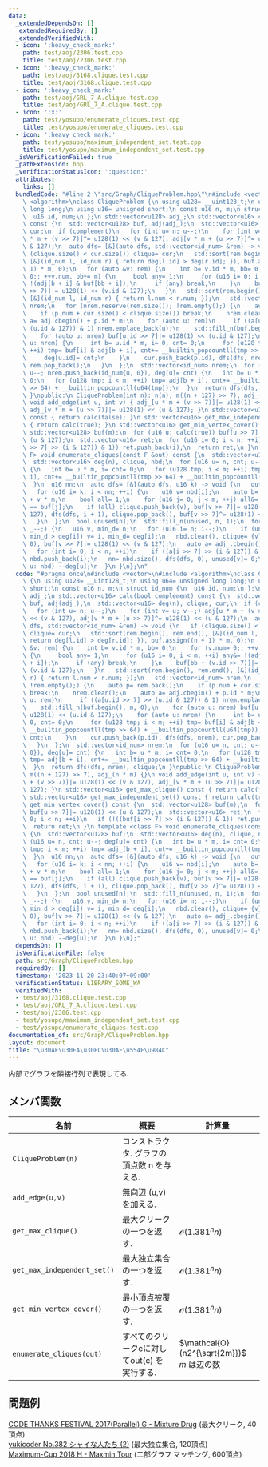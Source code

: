 ```yaml
---
data:
  _extendedDependsOn: []
  _extendedRequiredBy: []
  _extendedVerifiedWith:
  - icon: ':heavy_check_mark:'
    path: test/aoj/2306.test.cpp
    title: test/aoj/2306.test.cpp
  - icon: ':heavy_check_mark:'
    path: test/aoj/3168.clique.test.cpp
    title: test/aoj/3168.clique.test.cpp
  - icon: ':heavy_check_mark:'
    path: test/aoj/GRL_7_A.clique.test.cpp
    title: test/aoj/GRL_7_A.clique.test.cpp
  - icon: ':x:'
    path: test/yosupo/enumerate_cliques.test.cpp
    title: test/yosupo/enumerate_cliques.test.cpp
  - icon: ':heavy_check_mark:'
    path: test/yosupo/maximum_independent_set.test.cpp
    title: test/yosupo/maximum_independent_set.test.cpp
  _isVerificationFailed: true
  _pathExtension: hpp
  _verificationStatusIcon: ':question:'
  attributes:
    links: []
  bundledCode: "#line 2 \"src/Graph/CliqueProblem.hpp\"\n#include <vector>\n#include\
    \ <algorithm>\nclass CliqueProblem {\n using u128= __uint128_t;\n using u64= unsigned\
    \ long long;\n using u16= unsigned short;\n const u16 n, m;\n struct id_num {\n\
    \  u16 id, num;\n };\n std::vector<u128> adj_;\n std::vector<u16> calc(bool complement)\
    \ const {\n  std::vector<u128> buf, adj(adj_);\n  std::vector<u16> deg(n), clique,\
    \ cur;\n  if (complement)\n   for (int u= n; u--;)\n    for (int v= u; v--;) adj[u\
    \ * m + (v >> 7)]^= u128(1) << (v & 127), adj[v * m + (u >> 7)]^= u128(1) << (u\
    \ & 127);\n  auto dfs= [&](auto dfs, std::vector<id_num> &rem) -> void {\n   if\
    \ (clique.size() < cur.size()) clique= cur;\n   std::sort(rem.begin(), rem.end(),\
    \ [&](id_num l, id_num r) { return deg[l.id] > deg[r.id]; }), buf.assign((n +\
    \ 1) * m, 0);\n   for (auto &v: rem) {\n    int b= v.id * m, bb= 0;\n    for (v.num=\
    \ 0;; ++v.num, bb+= m) {\n     bool any= 1;\n     for (u16 i= 0; i < m; ++i) any&=\
    \ !(adj[b + i] & buf[bb + i]);\n     if (any) break;\n    }\n    buf[bb + (v.id\
    \ >> 7)]|= u128(1) << (v.id & 127);\n   }\n   std::sort(rem.begin(), rem.end(),\
    \ [&](id_num l, id_num r) { return l.num < r.num; });\n   std::vector<id_num>\
    \ nrem;\n   for (nrem.reserve(rem.size()); !rem.empty();) {\n    auto p= rem.back();\n\
    \    if (p.num + cur.size() < clique.size()) break;\n    nrem.clear();\n    auto\
    \ a= adj.cbegin() + p.id * m;\n    for (auto u: rem)\n     if ((a[u.id >> 7] >>\
    \ (u.id & 127)) & 1) nrem.emplace_back(u);\n    std::fill_n(buf.begin(), m, 0);\n\
    \    for (auto u: nrem) buf[u.id >> 7]|= u128(1) << (u.id & 127);\n    for (auto\
    \ u: nrem) {\n     int b= u.id * m, i= 0, cnt= 0;\n     for (u128 tmp; i < m;\
    \ ++i) tmp= buf[i] & adj[b + i], cnt+= __builtin_popcountll(tmp >> 64) + __builtin_popcountll(u64(tmp));\n\
    \     deg[u.id]= cnt;\n    }\n    cur.push_back(p.id), dfs(dfs, nrem), cur.pop_back(),\
    \ rem.pop_back();\n   }\n  };\n  std::vector<id_num> nrem;\n  for (u16 u= n, cnt;\
    \ u--; nrem.push_back(id_num{u, 0}), deg[u]= cnt) {\n   int b= u * m, i= cnt=\
    \ 0;\n   for (u128 tmp; i < m; ++i) tmp= adj[b + i], cnt+= __builtin_popcountll(tmp\
    \ >> 64) + __builtin_popcountll(u64(tmp));\n  }\n  return dfs(dfs, nrem), clique;\n\
    \ }\npublic:\n CliqueProblem(int n): n(n), m((n + 127) >> 7), adj_(n * m) {}\n\
    \ void add_edge(int u, int v) { adj_[u * m + (v >> 7)]|= u128(1) << (v & 127),\
    \ adj_[v * m + (u >> 7)]|= u128(1) << (u & 127); }\n std::vector<u16> get_max_clique()\
    \ const { return calc(false); }\n std::vector<u16> get_max_independent_set() const\
    \ { return calc(true); }\n std::vector<u16> get_min_vertex_cover() const {\n \
    \ std::vector<u128> buf(m);\n  for (u16 u: calc(true)) buf[u >> 7]|= u128(1) <<\
    \ (u & 127);\n  std::vector<u16> ret;\n  for (u16 i= 0; i < n; ++i)\n   if (!((buf[i\
    \ >> 7] >> (i & 127)) & 1)) ret.push_back(i);\n  return ret;\n }\n template <class\
    \ F> void enumerate_cliques(const F &out) const {\n  std::vector<u128> buf;\n\
    \  std::vector<u16> deg(n), clique, nbd;\n  for (u16 u= n, cnt; u--; deg[u]= cnt)\
    \ {\n   int b= u * m, i= cnt= 0;\n   for (u128 tmp; i < m; ++i) tmp= adj_[b +\
    \ i], cnt+= __builtin_popcountll(tmp >> 64) + __builtin_popcountll(u64(tmp));\n\
    \  }\n  u16 nn;\n  auto dfs= [&](auto dfs, u16 k) -> void {\n   out(clique);\n\
    \   for (u16 i= k; i < nn; ++i) {\n    u16 v= nbd[i];\n    auto b= adj_.cbegin()\
    \ + v * m;\n    bool all= 1;\n    for (u16 j= 0; j < m; ++j) all&= (b[j] & buf[j])\
    \ == buf[j];\n    if (all) clique.push_back(v), buf[v >> 7]|= u128(1) << (v &\
    \ 127), dfs(dfs, i + 1), clique.pop_back(), buf[v >> 7]^= u128(1) << (v & 127);\n\
    \   }\n  };\n  bool unused[n];\n  std::fill_n(unused, n, 1);\n  for (u16 _= n;\
    \ _--;) {\n   u16 v, min_d= n;\n   for (u16 i= n; i--;)\n    if (unused[i] &&\
    \ min_d > deg[i]) v= i, min_d= deg[i];\n   nbd.clear(), clique= {v}, buf.assign(m,\
    \ 0), buf[v >> 7]|= u128(1) << (v & 127);\n   auto a= adj_.cbegin() + v * m;\n\
    \   for (int i= 0; i < n; ++i)\n    if ((a[i >> 7] >> (i & 127)) & unused[i])\
    \ nbd.push_back(i);\n   nn= nbd.size(), dfs(dfs, 0), unused[v]= 0;\n   for (auto\
    \ u: nbd) --deg[u];\n  }\n }\n};\n"
  code: "#pragma once\n#include <vector>\n#include <algorithm>\nclass CliqueProblem\
    \ {\n using u128= __uint128_t;\n using u64= unsigned long long;\n using u16= unsigned\
    \ short;\n const u16 n, m;\n struct id_num {\n  u16 id, num;\n };\n std::vector<u128>\
    \ adj_;\n std::vector<u16> calc(bool complement) const {\n  std::vector<u128>\
    \ buf, adj(adj_);\n  std::vector<u16> deg(n), clique, cur;\n  if (complement)\n\
    \   for (int u= n; u--;)\n    for (int v= u; v--;) adj[u * m + (v >> 7)]^= u128(1)\
    \ << (v & 127), adj[v * m + (u >> 7)]^= u128(1) << (u & 127);\n  auto dfs= [&](auto\
    \ dfs, std::vector<id_num> &rem) -> void {\n   if (clique.size() < cur.size())\
    \ clique= cur;\n   std::sort(rem.begin(), rem.end(), [&](id_num l, id_num r) {\
    \ return deg[l.id] > deg[r.id]; }), buf.assign((n + 1) * m, 0);\n   for (auto\
    \ &v: rem) {\n    int b= v.id * m, bb= 0;\n    for (v.num= 0;; ++v.num, bb+= m)\
    \ {\n     bool any= 1;\n     for (u16 i= 0; i < m; ++i) any&= !(adj[b + i] & buf[bb\
    \ + i]);\n     if (any) break;\n    }\n    buf[bb + (v.id >> 7)]|= u128(1) <<\
    \ (v.id & 127);\n   }\n   std::sort(rem.begin(), rem.end(), [&](id_num l, id_num\
    \ r) { return l.num < r.num; });\n   std::vector<id_num> nrem;\n   for (nrem.reserve(rem.size());\
    \ !rem.empty();) {\n    auto p= rem.back();\n    if (p.num + cur.size() < clique.size())\
    \ break;\n    nrem.clear();\n    auto a= adj.cbegin() + p.id * m;\n    for (auto\
    \ u: rem)\n     if ((a[u.id >> 7] >> (u.id & 127)) & 1) nrem.emplace_back(u);\n\
    \    std::fill_n(buf.begin(), m, 0);\n    for (auto u: nrem) buf[u.id >> 7]|=\
    \ u128(1) << (u.id & 127);\n    for (auto u: nrem) {\n     int b= u.id * m, i=\
    \ 0, cnt= 0;\n     for (u128 tmp; i < m; ++i) tmp= buf[i] & adj[b + i], cnt+=\
    \ __builtin_popcountll(tmp >> 64) + __builtin_popcountll(u64(tmp));\n     deg[u.id]=\
    \ cnt;\n    }\n    cur.push_back(p.id), dfs(dfs, nrem), cur.pop_back(), rem.pop_back();\n\
    \   }\n  };\n  std::vector<id_num> nrem;\n  for (u16 u= n, cnt; u--; nrem.push_back(id_num{u,\
    \ 0}), deg[u]= cnt) {\n   int b= u * m, i= cnt= 0;\n   for (u128 tmp; i < m; ++i)\
    \ tmp= adj[b + i], cnt+= __builtin_popcountll(tmp >> 64) + __builtin_popcountll(u64(tmp));\n\
    \  }\n  return dfs(dfs, nrem), clique;\n }\npublic:\n CliqueProblem(int n): n(n),\
    \ m((n + 127) >> 7), adj_(n * m) {}\n void add_edge(int u, int v) { adj_[u * m\
    \ + (v >> 7)]|= u128(1) << (v & 127), adj_[v * m + (u >> 7)]|= u128(1) << (u &\
    \ 127); }\n std::vector<u16> get_max_clique() const { return calc(false); }\n\
    \ std::vector<u16> get_max_independent_set() const { return calc(true); }\n std::vector<u16>\
    \ get_min_vertex_cover() const {\n  std::vector<u128> buf(m);\n  for (u16 u: calc(true))\
    \ buf[u >> 7]|= u128(1) << (u & 127);\n  std::vector<u16> ret;\n  for (u16 i=\
    \ 0; i < n; ++i)\n   if (!((buf[i >> 7] >> (i & 127)) & 1)) ret.push_back(i);\n\
    \  return ret;\n }\n template <class F> void enumerate_cliques(const F &out) const\
    \ {\n  std::vector<u128> buf;\n  std::vector<u16> deg(n), clique, nbd;\n  for\
    \ (u16 u= n, cnt; u--; deg[u]= cnt) {\n   int b= u * m, i= cnt= 0;\n   for (u128\
    \ tmp; i < m; ++i) tmp= adj_[b + i], cnt+= __builtin_popcountll(tmp >> 64) + __builtin_popcountll(u64(tmp));\n\
    \  }\n  u16 nn;\n  auto dfs= [&](auto dfs, u16 k) -> void {\n   out(clique);\n\
    \   for (u16 i= k; i < nn; ++i) {\n    u16 v= nbd[i];\n    auto b= adj_.cbegin()\
    \ + v * m;\n    bool all= 1;\n    for (u16 j= 0; j < m; ++j) all&= (b[j] & buf[j])\
    \ == buf[j];\n    if (all) clique.push_back(v), buf[v >> 7]|= u128(1) << (v &\
    \ 127), dfs(dfs, i + 1), clique.pop_back(), buf[v >> 7]^= u128(1) << (v & 127);\n\
    \   }\n  };\n  bool unused[n];\n  std::fill_n(unused, n, 1);\n  for (u16 _= n;\
    \ _--;) {\n   u16 v, min_d= n;\n   for (u16 i= n; i--;)\n    if (unused[i] &&\
    \ min_d > deg[i]) v= i, min_d= deg[i];\n   nbd.clear(), clique= {v}, buf.assign(m,\
    \ 0), buf[v >> 7]|= u128(1) << (v & 127);\n   auto a= adj_.cbegin() + v * m;\n\
    \   for (int i= 0; i < n; ++i)\n    if ((a[i >> 7] >> (i & 127)) & unused[i])\
    \ nbd.push_back(i);\n   nn= nbd.size(), dfs(dfs, 0), unused[v]= 0;\n   for (auto\
    \ u: nbd) --deg[u];\n  }\n }\n};"
  dependsOn: []
  isVerificationFile: false
  path: src/Graph/CliqueProblem.hpp
  requiredBy: []
  timestamp: '2023-11-20 23:40:07+09:00'
  verificationStatus: LIBRARY_SOME_WA
  verifiedWith:
  - test/aoj/3168.clique.test.cpp
  - test/aoj/GRL_7_A.clique.test.cpp
  - test/aoj/2306.test.cpp
  - test/yosupo/maximum_independent_set.test.cpp
  - test/yosupo/enumerate_cliques.test.cpp
documentation_of: src/Graph/CliqueProblem.hpp
layout: document
title: "\u30AF\u30EA\u30FC\u30AF\u554F\u984C"
---
```


内部でグラフを隣接行列で表現してる. 

## メンバ関数

| 名前                        | 概要                                        | 計算量                                          |
| --------------------------- | ------------------------------------------- | ----------------------------------------------- |
| `CliqueProblem(n)`          | コンストラクタ. グラフの頂点数 n を与える.  |                                                 |
| `add_edge(u,v)`             | 無向辺 (u,v) を加える.                      |                                                 |
| `get_max_clique()`          | 最大クリークの一つを返す.                   | $\mathcal{O}(1.381^nn)$                         |
| `get_max_independent_set()` | 最大独立集合の一つを返す.                   | $\mathcal{O}(1.381^nn)$                         |
| `get_min_vertex_cover()`    | 最小頂点被覆の一つを返す.                   | $\mathcal{O}(1.381^nn)$                         |
| `enumerate_cliques(out)`    | すべてのクリークcに対してout(c) を実行する. | $\mathcal{O}(n2^{\sqrt{2m}})$ <br> $m$ は辺の数 |


## 問題例
[CODE THANKS FESTIVAL 2017(Parallel) G - Mixture Drug](https://atcoder.jp/contests/code-thanks-festival-2017-open/tasks/code_thanks_festival_2017_g) (最大クリーク, 40頂点) \
[yukicoder No.382 シャイな人たち (2)](https://yukicoder.me/problems/no/382) (最大独立集合, 120頂点) \
[Maximum-Cup 2018 H - Maxmin Tour](https://atcoder.jp/contests/maximum-cup-2018/tasks/maximum_cup_2018_h) (二部グラフ マッチング, 600頂点)
